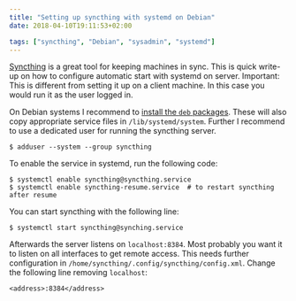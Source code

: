 ```yaml
---
title: "Setting up syncthing with systemd on Debian"
date: 2018-04-10T19:11:53+02:00

tags: ["syncthing", "Debian", "sysadmin", "systemd"]
---
```


[Syncthing][syncthing] is a great tool for keeping machines in sync. This is
quick write-up on how to configure automatic start with systemd on server.
Important: This is different from setting it up on a client machine. In this
case you would run it as the user logged in.

<!-- more -->

On Debian systems I recommend to [install the `deb`
packages](https://apt.syncthing.net/). These will also copy appropriate service
files in `/lib/systemd/system`. Further I recommend to use a dedicated user for
running the syncthing server.

```{shell}
$ adduser --system --group syncthing
```

To enable the service in systemd, run the following code:

```{shell}
$ systemctl enable syncthing@syncthing.service
$ systemctl enable syncthing-resume.service  # to restart syncthing after resume
```

You can start syncthing with the following line:

```{shell}
$ systemctl start syncthing@synching.service
```

Afterwards the server listens on `localhost:8384`. Most probably you want it to
listen on all interfaces to get remote access. This needs further configuration
in `/home/syncthing/.config/syncthing/config.xml`. Change the following line
removing `localhost`:

```{xml}
<address>:8384</address>
```

[syncthing]: https://www.syncthing.org

